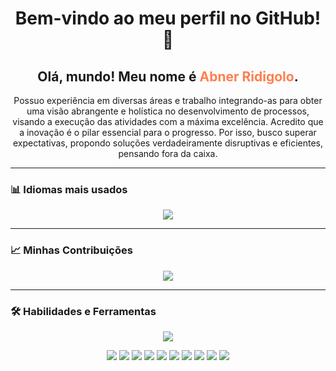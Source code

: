 <h1 align="center">Bem-vindo ao meu perfil no GitHub! 👋</h1>

<h2 align="center">Olá, mundo! Meu nome é <span style="color:#FF7F50;">Abner Ridigolo</span>.</h2>

<p align="center">
Possuo experiência em diversas áreas e trabalho integrando-as para obter uma visão abrangente e holística no desenvolvimento de processos, visando a execução das atividades com a máxima excelência. Acredito que a inovação é o pilar essencial para o progresso. Por isso, busco superar expectativas, propondo soluções verdadeiramente disruptivas e eficientes, pensando fora da caixa.
</p>

---

### 📊 **Idiomas mais usados**
<p align="center">
<img src="https://github-readme-stats.vercel.app/api/top-langs/?username=AbnerRidigolo&layout=compact&theme=radical&hide_border=true&langs_count=8" />
</p>

---


### 📈 **Minhas Contribuições**
<p align="center">
<img src="https://github-readme-streak-stats.herokuapp.com/?user=AbnerRidigolo&theme=radical" />
</p>

---
### 🛠 **Habilidades e Ferramentas**
<p align="center">

<!-- Ícones do skillicons -->
<img src="https://skillicons.dev/icons?i=python,r,julia,anaconda,sklearn,tensorflow,pytorch,opencv,kafka,scala,postgres,mysql,sqlite,mongodb,redis,docker,linux,git,github,githubactions,gitlab,aws,gcp,azure,vscode,visualstudio,vercel,figma,notion,cypress,postman,bootstrap,kubernetes,php,java,js,ts,html,css,fastapi,eclipse,pycharm,discord,latex,firebase,graphql,powershell,npm,nodejs,tailwind,selenium&perline=11" />
<p align="center">
<img src="https://img.shields.io/badge/Pandas-150458?style=for-the-badge&logo=pandas&logoColor=white" />
<img src="https://img.shields.io/badge/NumPy-013243?style=for-the-badge&logo=numpy&logoColor=white" />
<img src="https://img.shields.io/badge/Google%20Colab-F9AB00?style=for-the-badge&logo=googlecolab&logoColor=black" />
<img src="https://img.shields.io/badge/Power%20BI-F2C811?style=for-the-badge&logo=powerbi&logoColor=black" />
<img src="https://img.shields.io/badge/OpenAI-412991?style=for-the-badge&logo=openai&logoColor=white" />
<img src="https://img.shields.io/badge/n8n-EA4B8B?style=for-the-badge&logo=n8n&logoColor=white" />
<img src="https://img.shields.io/badge/DBeaver-372923?style=for-the-badge&logo=dbeaver&logoColor=white" />
<img src="https://img.shields.io/badge/Neo4j-008CC1?style=for-the-badge&logo=neo4j&logoColor=white" />
<img src="https://img.shields.io/badge/Apache%20Impala-FF6C37?style=for-the-badge&logo=apache&logoColor=white" />
<img src="https://img.shields.io/badge/Apache%20Pig-FF6C37?style=for-the-badge&logo=apache&logoColor=white" />
</p>



</p>
